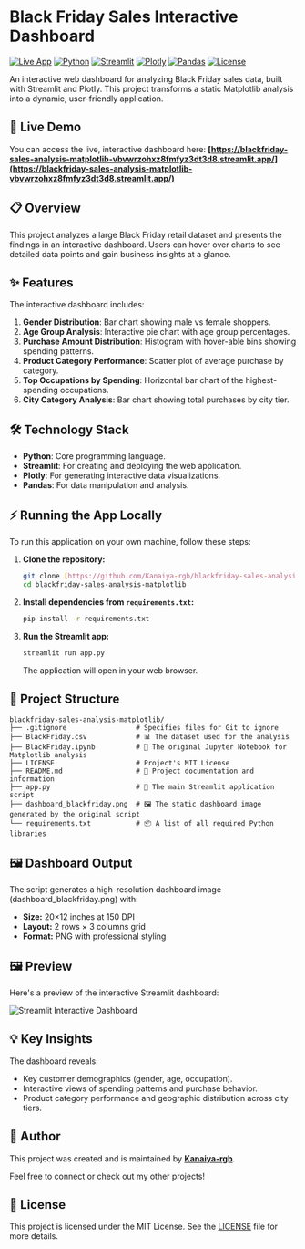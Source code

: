 # Black Friday Sales Interactive Dashboard

[![Live App](https://static.streamlit.io/badges/streamlit_badge_black_white.svg)](https://blackfriday-sales-analysis-matplotlib-vbvwrzohxz8fmfyz3dt3d8.streamlit.app/)
[![Python](https://img.shields.io/badge/Python-3.9+-blue.svg)](https://python.org)
[![Streamlit](https://img.shields.io/badge/Streamlit-1.0+-ff4b4b.svg)](https://streamlit.io)
[![Plotly](https://img.shields.io/badge/Plotly-5.0+-9082f7.svg)](https://plotly.com)
[![Pandas](https://img.shields.io/badge/Pandas-1.3+-green.svg)](https://pandas.pydata.org)
[![License](https://img.shields.io/badge/License-MIT-yellow.svg)](LICENSE)

An interactive web dashboard for analyzing Black Friday sales data, built with Streamlit and Plotly. This project transforms a static Matplotlib analysis into a dynamic, user-friendly application.

## 🚀 Live Demo

You can access the live, interactive dashboard here:
**[https://blackfriday-sales-analysis-matplotlib-vbvwrzohxz8fmfyz3dt3d8.streamlit.app/](https://blackfriday-sales-analysis-matplotlib-vbvwrzohxz8fmfyz3dt3d8.streamlit.app/)**

## 📋 Overview

This project analyzes a large Black Friday retail dataset and presents the findings in an interactive dashboard. Users can hover over charts to see detailed data points and gain business insights at a glance.

## ✨ Features

The interactive dashboard includes:

1.  **Gender Distribution**: Bar chart showing male vs female shoppers.
2.  **Age Group Analysis**: Interactive pie chart with age group percentages.
3.  **Purchase Amount Distribution**: Histogram with hover-able bins showing spending patterns.
4.  **Product Category Performance**: Scatter plot of average purchase by category.
5.  **Top Occupations by Spending**: Horizontal bar chart of the highest-spending occupations.
6.  **City Category Analysis**: Bar chart showing total purchases by city tier.

## 🛠️ Technology Stack

* **Python**: Core programming language.
* **Streamlit**: For creating and deploying the web application.
* **Plotly**: For generating interactive data visualizations.
* **Pandas**: For data manipulation and analysis.

## ⚡ Running the App Locally

To run this application on your own machine, follow these steps:

1.  **Clone the repository:**
    ```bash
    git clone [https://github.com/Kanaiya-rgb/blackfriday-sales-analysis-matplotlib.git](https://github.com/Kanaiya-rgb/blackfriday-sales-analysis-matplotlib.git)
    cd blackfriday-sales-analysis-matplotlib
    ```

2.  **Install dependencies from `requirements.txt`:**
    ```bash
    pip install -r requirements.txt
    ```

3.  **Run the Streamlit app:**
    ```bash
    streamlit run app.py
    ```
    The application will open in your web browser.

## 📂 Project Structure

```
blackfriday-sales-analysis-matplotlib/
├── .gitignore                 # Specifies files for Git to ignore
├── BlackFriday.csv            # 📊 The dataset used for the analysis
├── BlackFriday.ipynb          # 📓 The original Jupyter Notebook for Matplotlib analysis
├── LICENSE                    # Project's MIT License
├── README.md                  # 📄 Project documentation and information
├── app.py                     # 🚀 The main Streamlit application script
├── dashboard_blackfriday.png  # 🖼️ The static dashboard image generated by the original script
└── requirements.txt           # 📦 A list of all required Python libraries
```

## 🖼️ Dashboard Output

The script generates a high-resolution dashboard image (dashboard_blackfriday.png) with:
- **Size:** 20×12 inches at 150 DPI
- **Layout:** 2 rows × 3 columns grid
- **Format:** PNG with professional styling

## 🖼️ Preview

Here's a preview of the interactive Streamlit dashboard:

![Streamlit Interactive Dashboard](https://i.imgur.com/r6O5kU6.png)

## 💡 Key Insights

The dashboard reveals:
-   Key customer demographics (gender, age, occupation).
-   Interactive views of spending patterns and purchase behavior.
-   Product category performance and geographic distribution across city tiers.

## 👤 Author

This project was created and is maintained by **[Kanaiya-rgb](https://github.com/Kanaiya-rgb)**.

Feel free to connect or check out my other projects!

## 📄 License

This project is licensed under the MIT License. See the [LICENSE](LICENSE) file for more details.
